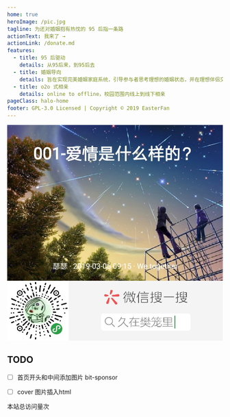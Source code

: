 ```yaml
---
home: true
heroImage: /pic.jpg
tagline: 为还对婚姻抱有热忱的 95 后指一条路
actionText: 我来了 →
actionLink: /donate.md
features:
  - title: 95 后驱动
    details: 从95后来，到95后去
  - title: 婚姻导向
    details: 旨在实现完美婚姻家庭系统，引导参与者思考理想的婚姻状态，并在理想伴侣交流时，快速失败并迭代对爱情，婚姻和家庭的认知
  - title: o2o 式相亲
    details: online to offline，校园范围内线上到线下相亲
pageClass: halo-home
footer: GPL-3.0 Licensed | Copyright © 2019 EasterFan
---
```


<!-- <div style="text-align: center">
  <Bit/>
</div>

<p align="center">
  <a href="https://vuepress.vuejs.org/" target="">
    <img width="180" src=".vuepress/public/cover.jpg" alt="logo">
  </a>
</p> -->



![](https://raw.githubusercontent.com/EasterFan/jinse-document/master/docs/.vuepress/public/cover.jpg)

## TODO
- [ ] 首页开头和中间添加图片 bit-sponsor
- [ ] cover 图片插入html  


<script async src="//busuanzi.ibruce.info/busuanzi/2.3/busuanzi.pure.mini.js"></script>
<span id="busuanzi_container_site_pv">本站总访问量<span id="busuanzi_value_site_pv"></span>次</span>
